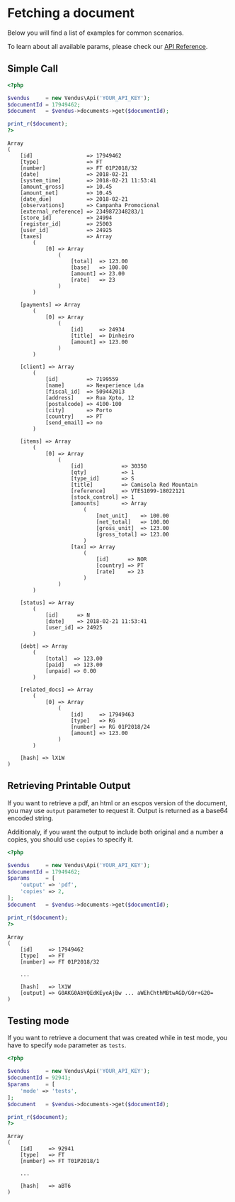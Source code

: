 # Fetching a document

Below you will find a list of examples for common scenarios. 

To learn about all available params, please check our [API Reference](https://www.vendus.pt/ws/documents.doc).

## Simple Call


```php
<?php

$vendus     = new Vendus\Api('YOUR_API_KEY');
$documentId = 17949462;
$document   = $vendus->documents->get($documentId);

print_r($document);
?>
```
```
Array
(
    [id]                 => 17949462
    [type]               => FT
    [number]             => FT 01P2018/32
    [date]               => 2018-02-21
    [system_time]        => 2018-02-21 11:53:41
    [amount_gross]       => 10.45
    [amount_net]         => 10.45
    [date_due]           => 2018-02-21
    [observations]       => Campanha Promocional
    [external_reference] => 2349872348283/1
    [store_id]           => 24994
    [register_id]        => 25003
    [user_id]            => 24925
    [taxes]              => Array
        (
            [0] => Array
                (
                    [total]  => 123.00
                    [base]   => 100.00
                    [amount] => 23.00
                    [rate]   => 23
                )
        )

    [payments] => Array
        (
            [0] => Array
                (
                    [id]     => 24934
                    [title]  => Dinheiro
                    [amount] => 123.00
                )
        )

    [client] => Array
        (
            [id]         => 7199559
            [name]       => Nexperience Lda
            [fiscal_id]  => 509442013
            [address]    => Rua Xpto, 12
            [postalcode] => 4100-100
            [city]       => Porto
            [country]    => PT
            [send_email] => no
        )

    [items] => Array
        (
            [0] => Array
                (
                    [id]            => 30350
                    [qty]           => 1
                    [type_id]       => S
                    [title]         => Camisola Red Mountain
                    [reference]     => VTES1099-18022121
                    [stock_control] => 1
                    [amounts]       => Array
                        (
                            [net_unit]    => 100.00
                            [net_total]   => 100.00
                            [gross_unit]  => 123.00
                            [gross_total] => 123.00
                        )
                    [tax] => Array
                        (
                            [id]      => NOR
                            [country] => PT
                            [rate]    => 23
                        )
                )
        )

    [status] => Array
        (
            [id]      => N
            [date]    => 2018-02-21 11:53:41
            [user_id] => 24925
        )

    [debt] => Array
        (
            [total]  => 123.00
            [paid]   => 123.00
            [unpaid] => 0.00
        )

    [related_docs] => Array
        (
            [0] => Array
                (
                    [id]     => 17949463
                    [type]   => RG
                    [number] => RG 01P2018/24
                    [amount] => 123.00
                )
        )

    [hash] => lX1W
)
```

## Retrieving Printable Output
If you want to retrieve a pdf, an html or an escpos version of the document, you may use `output` parameter to request it. Output is returned as a base64 encoded string. 

Additionaly, if you want the output to include both original and a number a copies, you should use `copies` to specify it.

```php
<?php

$vendus     = new Vendus\Api('YOUR_API_KEY');
$documentId = 17949462;
$params     = [
    'output' => 'pdf', 
    'copies' => 2,
];
$document   = $vendus->documents->get($documentId);

print_r($document);
?>
```
```
Array
(
    [id]     => 17949462
    [type]   => FT
    [number] => FT 01P2018/32
    
    ...

    [hash]   => lX1W
    [output] => G0AKG0AbYQEdKEyeAjBw ... aWEhChthMBtwAGD/G0r+G20=
)
```

## Testing mode
If you want to retrieve a document that was created while in test mode, you have to specify `mode` parameter as `tests`.
```php
<?php

$vendus     = new Vendus\Api('YOUR_API_KEY');
$documentId = 92941;
$params     = [
    'mode' => 'tests', 
];
$document   = $vendus->documents->get($documentId);

print_r($document);
?>
```
```
Array
(
    [id]     => 92941
    [type]   => FT
    [number] => FT T01P2018/1
    
    ...

    [hash]   => aBT6
)
```